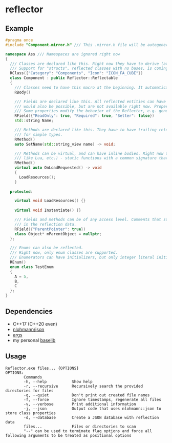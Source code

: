 # reflector

## Example

```c++
#pragma once
#include "Component.mirror.h" /// This .mirror.h file will be autogenerated and placed next to its corresponding Component.h file

namespace Ass /// Namespaces are ignored right now
{
  /// Classes are declared like this. Right now they have to derive (at some point) from Reflector::Reflectable.
  /// Support for "structs", reflected classes with no bases, is coming.
  RClass({"Category": "Components", "Icon": "ICON_FA_CUBE"})
  class Component : public Reflector::Reflectable
  {
    /// Classes need to have this macro at the beginning. It automatically sets the following members to `public:`.
    RBody()

    /// Fields are declared like this. All reflected entities can have properties. These can be queried at runtime. Compile-time property queries
    /// would also be possible, but are not available right now. Properties are stored as JSON strings, and, if nlohmann/json is included, as nlohmann::json values.
    /// Some properties modify the behavior of the Reflector, e.g. generate getters/setters.
    RField({"ReadOnly": true, "Required": true, "Setter": false})
    std::string Name;

    /// Methods are declared like this. They have to have trailing return types at the moment. This will change in the future, at least
    /// for simple types.
    RMethod()
    auto SetName(std::string_view name) -> void;

    /// Methods can be virtual, and can have inline bodies. Right now there is support for generating "binding" methods (for scripting languages
    /// like Lua, etc.) - static functions with a common signature that call the reflected method.
    RMethod()
    virtual auto OnLoadRequested() -> void
    {
      LoadResources();
    }
    
  protected:

    virtual void LoadResources() {}
    
    virtual void Instantiate() {}

    /// Fields and methods can be of any access level. Comments that start with '///' like this one will be included
    /// in the reflection data.
    RField({"ParentPointer": true})
    class Object* mParentObject = nullptr;
  };

  /// Enums can also be reflected.
  /// Right now, only enum classes are supported.
  /// Enumerators can have initializers, but only integer literal initializers are supported right now.
  REnum()
  enum class TestEnum
  {
    A = 5,
    B,
    C
  };
}
```

## Dependencies

* C++17 (C++20 even)
* [nlohmann/json](https://github.com/nlohmann/json/)
* [args](https://github.com/Taywee/args)
* my personal [baselib](https://github.com/ghassanpl/baselib)

## Usage

	Reflector.exe files... {OPTIONS}
	OPTIONS:
			Commands
			-h, --help           Show help
			-r, --recursive      Recursively search the provided directories for files
			-q, --quiet          Don't print out created file names
			-f, --force          Ignore timestamps, regenerate all files
			-v, --verbose        Print additional information
			-j, --json           Output code that uses nlohmann::json to store class properties
			-d, --database       Create a JSON database with reflection data
			files...             Files or directories to scan
			"--" can be used to terminate flag options and force all following arguments to be treated as positional options
